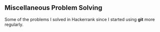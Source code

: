## Miscellaneous Problem Solving

Some of the problems I solved in Hackerrank since I started using **git** more 
regularly.